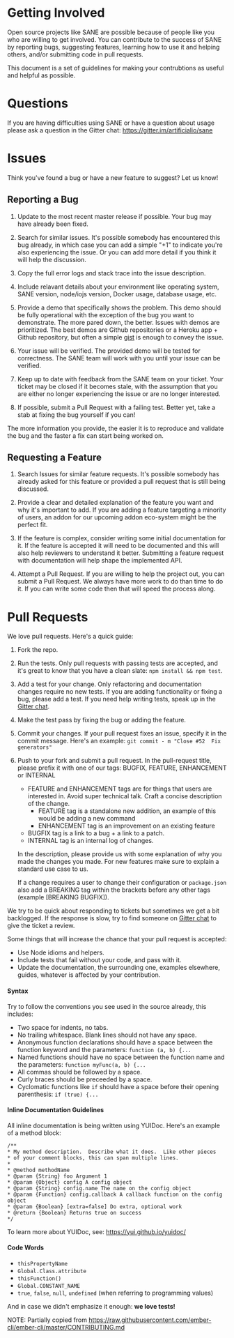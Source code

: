# Getting Involved

Open source projects like SANE are possible because of people like you who are
willing to get involved.  You can contribute to the success of SANE by reporting
bugs, suggesting features, learning how to use it and helping others, and/or
submitting code in pull requests. 

This document is a set of guidelines for making your contrubtions as useful
and helpful as possible.

# Questions

If you are having difficulties using SANE or have a question about usage
please ask a question in the Gitter chat: https://gitter.im/artificialio/sane

# Issues

Think you've found a bug or have a new feature to suggest? Let us know!

## Reporting a Bug

1. Update to the most recent master release if possible. Your bug may have 
   already been fixed.

2. Search for similar issues. It's possible somebody has encountered this bug
   already, in which case you can add a simple "+1" to indicate you're also 
   experiencing the issue.  Or you can add more detail if you think it will 
   help the discussion.

3. Copy the full error logs and stack trace into the issue description.

4. Include relavant details about your environment like operating system, 
   SANE version, node/iojs version, Docker usage, database usage, etc.

5. Provide a demo that specifically shows the problem. This demo should be fully
   operational with the exception of the bug you want to demonstrate. The more
   pared down, the better. Issues with demos are prioritized.  The best demos are
   Github repositories or a Heroku app + Github repository, but often a simple
   [gist](https://gist.github.com/) is enough to convey the issue.

6. Your issue will be verified. The provided demo will be tested for
   correctness. The SANE team will work with you until your issue can be
   verified.

7. Keep up to date with feedback from the SANE team on your ticket. Your
   ticket may be closed if it becomes stale, with the assumption that you are
   either no longer experiencing the issue or are no longer interested.

8. If possible, submit a Pull Request with a failing test. Better yet, take
   a stab at fixing the bug yourself if you can!

The more information you provide, the easier it is to reproduce and validate 
the bug and the faster a fix can start being worked on.

## Requesting a Feature

1. Search Issues for similar feature requests. It's possible somebody has
   already asked for this feature or provided a pull request that is still
   being discussed.

2. Provide a clear and detailed explanation of the feature you want and why it's
   important to add. If you are adding a feature targeting a minority of users, 
   an addon for our upcoming addon eco-system might be the perfect fit.

3. If the feature is complex, consider writing some initial documentation for
   it. If the feature is accepted it will need to be documented and
   this will also help reviewers to understand it better. Submitting a 
   feature request with documentation will help shape the implemented API.

4. Attempt a Pull Request. If you are willing to help the project out, you can
   submit a Pull Request. We always have more work to do than time to do it. If
   you can write some code then that will speed the process along.

# Pull Requests

We love pull requests. Here's a quick guide:

1. Fork the repo.

2. Run the tests. Only pull requests with passing tests are accepted, and 
   it's great to know that you have a clean slate: `npm install && npm test`.

3. Add a test for your change. Only refactoring and documentation changes
   require no new tests. If you are adding functionality or fixing a bug,
   please add a test.  If you need help writing tests, speak up in the 
   [Gitter chat](https://gitter.im/artificialio/sane).

4. Make the test pass by fixing the bug or adding the feature.

5. Commit your changes. If your pull request fixes an issue, specify it in the
   commit message. Here's an example: `git commit - m "Close #52  Fix
   generators"`

6. Push to your fork and submit a pull request. In the pull-request title,
   please prefix it with one of our tags: BUGFIX, FEATURE, ENHANCEMENT or
   INTERNAL

   * FEATURE and ENHANCEMENT tags are for things that users are interested in.
     Avoid super technical talk. Craft a concise description of the change.
     - FEATURE tag is a standalone new addition, an example of this would be
       adding a new command
     - ENHANCEMENT tag is an improvement on an existing feature
   * BUGFIX tag is a link to a bug + a link to a patch.
   * INTERNAL tag is an internal log of changes.

   In the description, please provide us with some explanation of why you made
   the changes you made. For new features make sure to explain a standard use
   case to us.

   If a change requires a user to change their configuration or
   `package.json` also add a BREAKING tag within the brackets
   before any other tags (example [BREAKING BUGFIX]).

We try to be quick about responding to tickets but sometimes we get a bit
backlogged. If the response is slow, try to find someone on 
[Gitter chat](https://gitter.im/artificialio/sane) to give the ticket a review.

Some things that will increase the chance that your pull request is accepted:

* Use Node idioms and helpers.
* Include tests that fail without your code, and pass with it.
* Update the documentation, the surrounding one, examples elsewhere, guides,
  whatever is affected by your contribution.

#### Syntax

Try to follow the conventions you see used in the source already, this includes:

* Two space for indents, no tabs.
* No trailing whitespace. Blank lines should not have any space.
* Anonymous function declarations should have a space between the function
  keyword and the parameters: `function (a, b) {...`
* Named functions should have no space between the function name and
  the parameters: `function myFunc(a, b) {...`
* All commas should be followed by a space.
* Curly braces should be preceeded by a space.
* Cyclomatic functions like `if` should have a space before their opening 
  parenthesis: `if (true) {...`

#### Inline Documentation Guidelines

All inline documentation is being written using YUIDoc. 
Here's an example of a method block:

```
/**
* My method description.  Describe what it does.  Like other pieces 
* of your comment blocks, this can span multiple lines.
*
* @method methodName
* @param {String} foo Argument 1
* @param {Object} config A config object
* @param {String} config.name The name on the config object
* @param {Function} config.callback A callback function on the config object
* @param {Boolean} [extra=false] Do extra, optional work
* @return {Boolean} Returns true on success
*/
```

To learn more about YUIDoc, see: https://yui.github.io/yuidoc/

#### Code Words

* `thisPropertyName`
* `Global.Class.attribute`
* `thisFunction()`
* `Global.CONSTANT_NAME`
* `true`, `false`, `null`, `undefined` (when referring to programming values)

And in case we didn't emphasize it enough: **we love tests!**

NOTE: Partially copied from https://raw.githubusercontent.com/ember-cli/ember-cli/master/CONTRIBUTING.md
